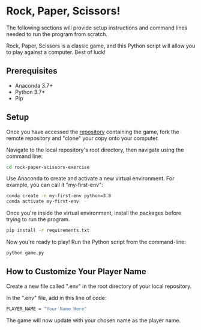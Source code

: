 # Rock, Paper, Scissors! 
The following sections will provide setup instructions and command lines needed to run the program from scratch.

Rock, Paper, Scissors is a classic game, and this Python script will allow you to play against a computer. Best of luck! 

## Prerequisites

+ Anaconda 3.7+
+ Python 3.7+
+ Pip

## Setup
Once you have accessed the [repository](https://github.com/sarahmardjuki/rock-paper-scissors-exercise) containing the game, fork the remote repository and "clone" your copy onto your computer. 

Navigate to the local repository's root directory, then navigate using the command line:

```sh
cd rock-paper-scissors-exercise
```

Use Anaconda to create and activate a new virtual environment. For example, you can call it "my-first-env":

```sh
conda create -n my-first-env python=3.8
conda activate my-first-env
```

Once you're inside the virtual environment, install the packages before trying to run the program. 

```sh
pip install -r requirements.txt
```

Now you're ready to play! Run the Python script from the command-line:
```sh
python game.py
```

## How to Customize Your Player Name
Create a new file called ".env" in the root directory of your local repository. 

In the ".env" file, add in this line of code:
```sh
PLAYER_NAME = "Your Name Here"
```

The game will now update with your chosen name as the player name.

